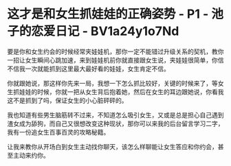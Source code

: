 # 这才是和女生抓娃娃的正确姿势 - P1 - 池子的恋爱日记 - BV1a24y1o7Nd

要是你和女生约会的时候经常夹娃娃机，那你一定不能错过升级关系的契机，教你一招让女生瞬间心跳加速，来到娃娃机前你就直接跟女生说，夹娃娃很简单，你信不信我一次就能抓到这里最大最好看的娃娃，女生肯定不信。

你就跟她说，那这样你先来一局，我想一下怎么抓比较好，关键的时候来了，等女生抓娃娃的时候，你就一把从女生背后抱着她，然后在女生的耳边跟她说，你看我这不是抓到了吗，保证女生的小心脏砰砰的。

我也知道有些男生脑筋转不过来，不知道怎么吸引女生，又或是总是担心自己遇到渣女成为舔狗，而自己又很想改变这种现状，那你可以来我的后台留言学习二字，我有一份追女生百事百灵的攻略秘籍。

让我来教你从开场白到女生主动找你聊天，该怎么样聊能让女生答应和你约会，甚至主动来约你。